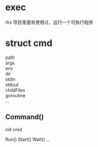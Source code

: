 # exec
rks 项目里面有使用过，运行一个可执行程序

# struct cmd 
path  
args  
env  
dir  
stdin  
stdout  
childFiles  
goroutine  
...  

## Command() 
init cmd  

Run() Start() Wait() ...